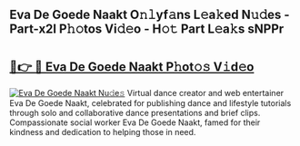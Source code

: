 ## Eva De Goede Naakt O𝚗𝚕yf𝚊ns L𝚎a𝚔ed N𝚞𝚍es - Part-x2l P𝚑𝚘tos Vi𝚍𝚎o - H𝚘𝚝 Part L𝚎a𝚔s sNPPr

# <h2><a href="http://kfbk0ag.oniu.top/?m=Eva+De+Goede+Naakt">🔗👉 🔴 Eva De Goede Naakt P𝚑ot𝚘𝚜 V𝚒d𝚎o</a></h2>

[![Eva De Goede Naakt Nu𝚍e𝚜](https://i.imgur.com/0qMVB7G.gif)](http://kfbk0ag.oniu.top/?m=Eva+De+Goede+Naakt)
Virtual dance creator and web entertainer Eva De Goede Naakt, celebrated for publishing dance and lifestyle tutorials through solo and collaborative dance presentations and brief clips. Compassionate social worker Eva De Goede Naakt, famed for their kindness and dedication to helping those in need.  
